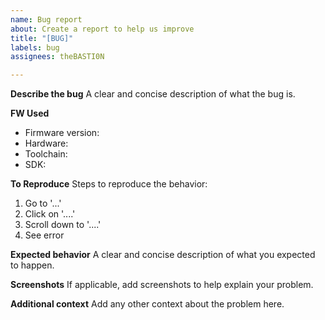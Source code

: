 ```yaml
---
name: Bug report
about: Create a report to help us improve
title: "[BUG]"
labels: bug
assignees: theBASTI0N

---
```


**Describe the bug**
A clear and concise description of what the bug is.

**FW Used**
* Firmware version:
* Hardware:
* Toolchain:
* SDK:

**To Reproduce**
Steps to reproduce the behavior:
1. Go to '...'
2. Click on '....'
3. Scroll down to '....'
4. See error

**Expected behavior**
A clear and concise description of what you expected to happen.

**Screenshots**
If applicable, add screenshots to help explain your problem.

**Additional context**
Add any other context about the problem here.
